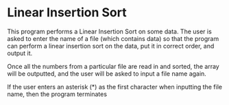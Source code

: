 # Linear Insertion Sort

This program performs a Linear Insertion Sort on some data.
The user is asked to enter the name of a file (which contains data) so that the program
can perform a linear insertion sort on the data, put it in correct order, and output it.

Once all the numbers from a particular file are read in and sorted, the array will be outputted,
and the user will be asked to input a file name again.

If the user enters an asterisk (*) as the first character when inputting the file name,
then the program terminates
